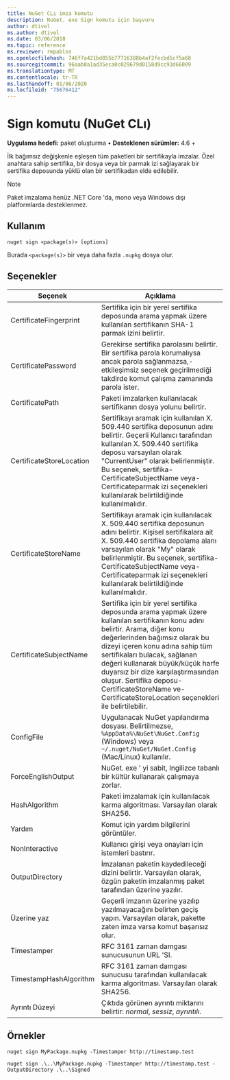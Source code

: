 ```yaml
---
title: NuGet CLı imza komutu
description: NuGet. exe Sign komutu için başvuru
author: dtivel
ms.author: dtivel
ms.date: 03/06/2018
ms.topic: reference
ms.reviewer: rmpablos
ms.openlocfilehash: 746f7a421bd855b77716388b4af2fecbd5cf5a68
ms.sourcegitcommit: 96aab8a1ad35eca0c029679d0158d9cc93d66009
ms.translationtype: MT
ms.contentlocale: tr-TR
ms.lasthandoff: 01/06/2020
ms.locfileid: "75676412"
---
```

# <a name="sign-command-nuget-cli"></a>Sign komutu (NuGet CLı)

**Uygulama hedefi:** paket oluşturma &bullet; **Desteklenen sürümler:** 4.6 +

İlk bağımsız değişkenle eşleşen tüm paketleri bir sertifikayla imzalar. Özel anahtara sahip sertifika, bir dosya veya bir parmak izi sağlayarak bir sertifika deposunda yüklü olan bir sertifikadan elde edilebilir.

> [!Note]
> Paket imzalama henüz .NET Core 'da, mono veya Windows dışı platformlarda desteklenmez.

## <a name="usage"></a>Kullanım

```cli
nuget sign <package(s)> [options]
```

Burada `<package(s)>` bir veya daha fazla `.nupkg` dosya olur.

## <a name="options"></a>Seçenekler

| Seçenek | Açıklama |
| --- | --- |
| CertificateFingerprint | Sertifika için bir yerel sertifika deposunda arama yapmak üzere kullanılan sertifikanın SHA-1 parmak izini belirtir. |
| CertificatePassword | Gerekirse sertifika parolasını belirtir. Bir sertifika parola korumalıysa ancak parola sağlanmazsa,-etkileşimsiz seçenek geçirilmediği takdirde komut çalışma zamanında parola ister. |
| CertificatePath | Paketi imzalarken kullanılacak sertifikanın dosya yolunu belirtir. |
| CertificateStoreLocation | Sertifikayı aramak için kullanılan X. 509.440 sertifika deposunun adını belirtir. Geçerli Kullanıcı tarafından kullanılan X. 509.440 sertifika deposu varsayılan olarak "CurrentUser" olarak belirlenmiştir. Bu seçenek, sertifika-CertificateSubjectName veya-Certificateparmak izi seçenekleri kullanılarak belirtildiğinde kullanılmalıdır. |
| CertificateStoreName | Sertifikayı aramak için kullanılacak X. 509.440 sertifika deposunun adını belirtir. Kişisel sertifikalara ait X. 509.440 sertifika depolama alanı varsayılan olarak "My" olarak belirlenmiştir. Bu seçenek, sertifika-CertificateSubjectName veya-Certificateparmak izi seçenekleri kullanılarak belirtildiğinde kullanılmalıdır. |
| CertificateSubjectName | Sertifika için bir yerel sertifika deposunda arama yapmak üzere kullanılan sertifikanın konu adını belirtir.  Arama, diğer konu değerlerinden bağımsız olarak bu dizeyi içeren konu adına sahip tüm sertifikaları bulacak, sağlanan değeri kullanarak büyük/küçük harfe duyarsız bir dize karşılaştırmasından oluşur.  Sertifika deposu-CertificateStoreName ve-CertificateStoreLocation seçenekleri ile belirtilebilir. |
| ConfigFile | Uygulanacak NuGet yapılandırma dosyası. Belirtilmezse, `%AppData%\NuGet\NuGet.Config` (Windows) veya `~/.nuget/NuGet/NuGet.Config` (Mac/Linux) kullanılır.|
| ForceEnglishOutput | NuGet. exe ' yi sabit, Ingilizce tabanlı bir kültür kullanarak çalışmaya zorlar. |
| HashAlgorithm | Paketi imzalamak için kullanılacak karma algoritması. Varsayılan olarak SHA256. |
| Yardım | Komut için yardım bilgilerini görüntüler. |
| NonInteractive | Kullanıcı girişi veya onayları için istemleri bastırır. |
| OutputDirectory | İmzalanan paketin kaydedileceği dizini belirtir. Varsayılan olarak, özgün paketin imzalanmış paket tarafından üzerine yazılır. |
| Üzerine yaz | Geçerli imzanın üzerine yazılıp yazılmayacağını belirten geçiş yapın. Varsayılan olarak, pakette zaten imza varsa komut başarısız olur. |
| Timestamper | RFC 3161 zaman damgası sunucusunun URL 'SI. |
| TimestampHashAlgorithm | RFC 3161 zaman damgası sunucusu tarafından kullanılacak karma algoritması. Varsayılan olarak SHA256. |
| Ayrıntı Düzeyi | Çıktıda görünen ayrıntı miktarını belirtir: *normal*, *sessiz*, *ayrıntılı*. |

## <a name="examples"></a>Örnekler

```cli
nuget sign MyPackage.nupkg -Timestamper http://timestamp.test

nuget sign .\..\MyPackage.nupkg -Timestamper http://timestamp.test -OutputDirectory .\..\Signed
```
